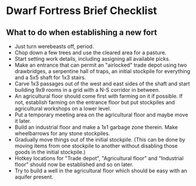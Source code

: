 # Dwarf Fortress Brief Checklist

## What to do when establishing a new fort

* Just turn werebeasts off, period.
* Chop down a few trees and use the cleared area for a pasture.
* Start setting work details, including assigning all available picks.
* Make an entrance that can permit an "airlocked" trade depot using two
drawbridges, a serpentine hall of traps, an initial stockpile for everything
and a 5x5 shaft for 1x3 stairs.
* Carve 1x3 passages out of the west and east sides of the shaft and start
building 9x9 rooms in a grid with a N-S corridor in between.
* An agricultural floor should come first with farming on it if possible. If
not, establish farming on the entrance floor but put stockpiles and
agricultural workshops on a lower level.
* Put a temporary meeting area on the agricultural floor and maybe move it
later.
* Build an industrial floor and make a 1x1 garbage zone therein. Make
wheelbarrows for any stone stockpiles.
* Gradually move things out of the initial stockpile. (This can be done by
moving items from one stockpile to another without disabling those goods in
the initial stockpile.)
* Hotkey locations for "Trade depot", "Agricultural floor" and "Industrial
floor" should now be established and so on later.
* Try to build a well in the agricultural floor which should be easy with an
aquifer present.
